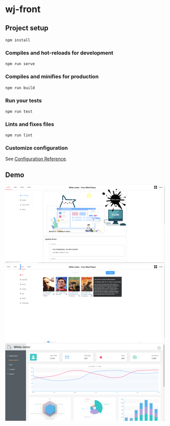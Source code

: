 # wj-front

[](localhost:8080)
## Project setup
```
npm install
```

### Compiles and hot-reloads for development
```
npm run serve
```

### Compiles and minifies for production
```
npm run build
```

### Run your tests
```
npm run test
```

### Lints and fixes files
```
npm run lint
```

### Customize configuration
See [Configuration Reference](https://cli.vuejs.org/config/).



## Demo 
![](https://raw.githubusercontent.com/realdonald1994/blog-resources/master/img/Sketch.png)
![](https://raw.githubusercontent.com/realdonald1994/blog-resources/master/img/Sketch1.png)
![](https://raw.githubusercontent.com/realdonald1994/blog-resources/master/img/Sketch2.png)
